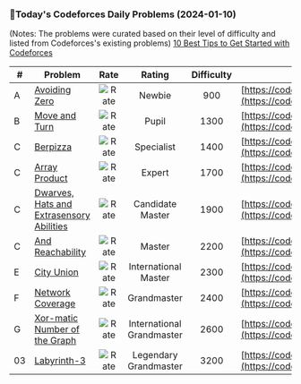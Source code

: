 ### 🌟Today's Codeforces Daily Problems (2024-01-10)
(Notes: The problems were curated based on their level of difficulty and listed from Codeforces's existing problems)
[10 Best Tips to Get Started with Codeforces](https://github.com/ika9810/Codeforces-Daily-Problems/blob/main/10%20Best%20Tips%20to%20Get%20Started%20with%20Codeforces.md)

| # | Problem | Rate| Rating | Difficulty | Contest |
|---| ----- | :--------: | :----------: | :----------: | ---------- |
|A|[Avoiding Zero](https://codeforces.com/contest/1427/problem/A)|![Rate](https://img.shields.io/badge/Newbie-900-lightgrey)|Newbie|900|[https://codeforces.com/contest/1427](https://codeforces.com/contest/1427)|
|B|[Move and Turn](https://codeforces.com/contest/1459/problem/B)|![Rate](https://img.shields.io/badge/Pupil-1300-brightgreen)|Pupil|1300|[https://codeforces.com/contest/1459](https://codeforces.com/contest/1459)|
|C|[Berpizza](https://codeforces.com/contest/1468/problem/C)|![Rate](https://img.shields.io/badge/Specialist-1400-9cf)|Specialist|1400|[https://codeforces.com/contest/1468](https://codeforces.com/contest/1468)|
|C|[Array Product](https://codeforces.com/contest/1042/problem/C)|![Rate](https://img.shields.io/badge/Expert-1700-blue)|Expert|1700|[https://codeforces.com/contest/1042](https://codeforces.com/contest/1042)|
|C|[Dwarves, Hats and Extrasensory Abilities](https://codeforces.com/contest/1063/problem/C)|![Rate](https://img.shields.io/badge/Candidate%20Master-1900-blueviolet)|Candidate Master|1900|[https://codeforces.com/contest/1063](https://codeforces.com/contest/1063)|
|C|[And Reachability](https://codeforces.com/contest/1168/problem/C)|![Rate](https://img.shields.io/badge/Master-2200-orange)|Master|2200|[https://codeforces.com/contest/1168](https://codeforces.com/contest/1168)|
|E|[City Union](https://codeforces.com/contest/1799/problem/E)|![Rate](https://img.shields.io/badge/International%20Master-2300-orange)|International Master|2300|[https://codeforces.com/contest/1799](https://codeforces.com/contest/1799)|
|F|[Network Coverage](https://codeforces.com/contest/1373/problem/F)|![Rate](https://img.shields.io/badge/Grandmaster-2400-red)|Grandmaster|2400|[https://codeforces.com/contest/1373](https://codeforces.com/contest/1373)|
|G|[Xor-matic Number of the Graph](https://codeforces.com/contest/724/problem/G)|![Rate](https://img.shields.io/badge/International%20Grandmaster-2600-red)|International Grandmaster|2600|[https://codeforces.com/contest/724](https://codeforces.com/contest/724)|
|03|[Labyrinth-3](https://codeforces.com/contest/921/problem/03)|![Rate](https://img.shields.io/badge/Legendary%20Grandmaster-3200-red)|Legendary Grandmaster|3200|[https://codeforces.com/contest/921](https://codeforces.com/contest/921)|
